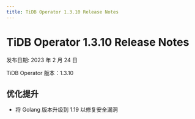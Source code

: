```yaml
---
title: TiDB Operator 1.3.10 Release Notes
---
```


# TiDB Operator 1.3.10 Release Notes

发布日期: 2023 年 2 月 24 日

TiDB Operator 版本：1.3.10

## 优化提升

- 将 Golang 版本升级到 1.19 以修复安全漏洞
